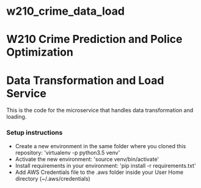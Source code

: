 # w210_crime_data_load
# W210 Crime Prediction and Police Optimization
# Data Transformation and Load Service

This is the code for the microservice that handles data transformation and loading.

### Setup instructions
- Create a new environment in the same folder where you cloned this repository: 'virtualenv -p python3.5 venv'
- Activate the new environment: 'source venv/bin/activate'
- Install requirements in your environment: 'pip install -r requirements.txt'
- Add AWS Credentials file to the .aws folder inside your User Home directory (~/.aws/credentials)

